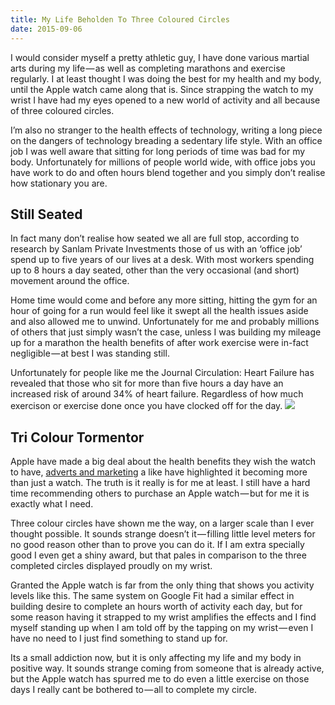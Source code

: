 ```yaml
---
title: My Life Beholden To Three Coloured Circles
date: 2015-09-06
---
```

I would consider myself a pretty athletic guy, I have done various martial arts during my life — as well as completing marathons and exercise regularly. I at least thought I was doing the best for my health and my body, until the Apple watch came along that is. Since strapping the watch to my wrist I have had my eyes opened to a new world of activity and all because of three coloured circles.

I’m also no stranger to the health effects of technology, writing a long piece on the dangers of technology breading a sedentary life style. With an office job I was well aware that sitting for long periods of time was bad for my body. Unfortunately for millions of people world wide, with office jobs you have work to do and often hours blend together and you simply don’t realise how stationary you are.

## Still Seated
In fact many don’t realise how seated we all are full stop, according to research by Sanlam Private Investments those of us with an ‘office job’ spend up to five years of our lives at a desk. With most workers spending up to 8 hours a day seated, other than the very occasional (and short) movement around the office.

Home time would come and before any more sitting, hitting the gym for an hour of going for a run would feel like it swept all the health issues aside and also allowed me to unwind. Unfortunately for me and probably millions of others that just simply wasn’t the case, unless I was building my mileage up for a marathon the health benefits of after work exercise were in-fact negligible — at best I was standing still.

Unfortunately for people like me the Journal Circulation: Heart Failure has revealed that those who sit for more than five hours a day have an increased risk of around 34% of heart failure. Regardless of how much exercison or exercise done once you have clocked off for the day.
![][image-1]
## Tri Colour Tormentor
Apple have made a big deal about the health benefits they wish the watch to have, [adverts and marketing][1] a like have highlighted it becoming more than just a watch. The truth is it really is for me at least. I still have a hard time recommending others to purchase an Apple watch — but for me it is exactly what I need.

Three colour circles have shown me the way, on a larger scale than I ever thought possible. It sounds strange doesn’t it — filling little level meters for no good reason other than to prove you can do it. If I am extra specially good I even get a shiny award, but that pales in comparison to the three completed circles displayed proudly on my wrist.

Granted the Apple watch is far from the only thing that shows you activity levels like this. The same system on Google Fit had a similar effect in building desire to complete an hours worth of activity each day, but for some reason having it strapped to my wrist amplifies the effects and I find myself standing up when I am told off by the tapping on my wrist — even I have no need to I just find something to stand up for.

Its a small addiction now, but it is only affecting my life and my body in positive way. It sounds strange coming from someone that is already active, but the Apple watch has spurred me to do even a little exercise on those days I really cant be bothered to — all to complete my circle.

[1]:	http://www.apple.com/uk/watch/health-and-fitness/ "adverts and marketing"

[image-1]:	https://cdn-images-1.medium.com/max/800/0*gWyqoEg3f70VsZRs.png